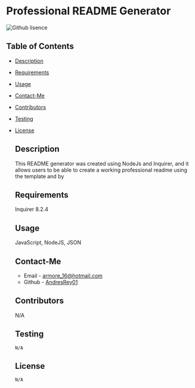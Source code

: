 # Professional README Generator
  ![Github lisence](https://img.shields.io/badge/license-none-yellowgreen.svg)
  ## Table of Contents
  * [Description](#description)
  * [Requirements](#requirements)
  * [Usage](#usage)
  * [Contact-Me](#contact-me)
  * [Contributors](#contributors)
  * [Testing](#testing)
  
* [License](#license)

  ## Description
  This README generator was created using NodeJs and Inquirer, and it allows users to be able to create a working professional readme using the template and by       
  ## Requirements
  Inquirer 8.2.4
  ## Usage
  JavaScript, NodeJS, JSON
  ## Contact-Me
  * Email - armore_16@hotmail.com
  * Github - [AndresRey01](https://github.com/AndresRey01/)
  ## Contributors
  N/A
  ## Testing
  ```
  N/A
  ```
  ## License

      N/A  
